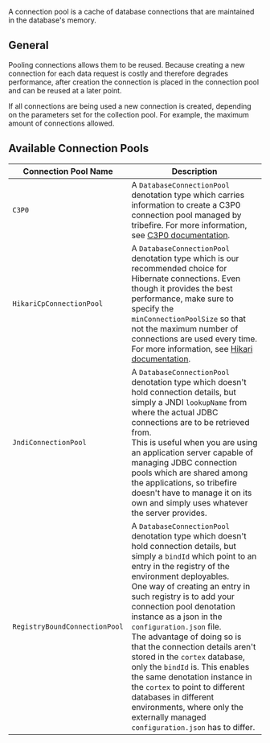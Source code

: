 
A connection pool is a cache of database connections that are maintained in the database's memory.

## General

Pooling connections allows them to be reused. Because creating a new connection for each data request is costly and therefore degrades performance, after creation the connection is placed in the connection pool and can be reused at a later point. 

If all connections are being used a new connection is created, depending on the parameters set for the collection pool. For example, the maximum amount of connections allowed.

## Available Connection Pools

Connection Pool Name  |  Description  
------- | -----------
`C3P0`  |  A `DatabaseConnectionPool` denotation type which carries information to create a C3P0 connection pool managed by tribefire. For more information, see [C3P0 documentation](https://www.mchange.com/projects/c3p0/index.html).
`HikariCpConnectionPool` |  A `DatabaseConnectionPool` denotation type which is our recommended choice for Hibernate connections. Even though it provides the best performance, make sure to specify the `minConnectionPoolSize` so that not the maximum number of connections are used every time. For more information, see [Hikari documentation](https://brettwooldridge.github.io/HikariCP/).
`JndiConnectionPool` | A `DatabaseConnectionPool` denotation type which doesn't hold connection details, but simply a JNDI `lookupName` from where the actual JDBC connections are to be retrieved from. </br> This is useful when you are using an application server capable of managing JDBC connection pools which are shared among the applications, so tribefire doesn't have to manage it on its own and simply uses whatever the server provides. 
`RegistryBoundConnectionPool` | A `DatabaseConnectionPool` denotation type which doesn't hold connection details, but simply a `bindId` which point to an entry in the registry of the environment deployables. </br> One way of creating an entry in such registry is to add your connection pool denotation instance as a json in the `configuration.json` file. </br> The advantage of doing so is that the connection details aren't stored in the `cortex` database, only the `bindId` is. This enables the same denotation instance in the `cortex` to point to different databases in different environments, where only the externally managed `configuration.json` has to differ. 